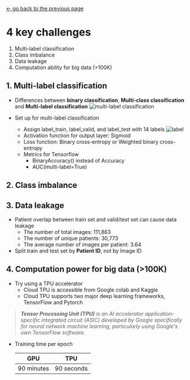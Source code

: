 [<- go back to the previous page](../chestxray/README.md)

# 4 key challenges
1. Multi-label classification
2. Class imbalance
3. Data leakage
4. Computation ability for big data (>100K)

## 1. Multi-label classification
- Differences between **binary classification**, **Multi-class classification** and **Multi-label classification**
  ![multi-label classification](../images/multilabel.png)

- Set up for multi-label classification
  * Assign label_train, label_valid, and label_test with 14 labels
    ![label](../images/label.png)
  * Activation function for output layer: Sigmoid
  * Loss function: Binary cross-entropy or Weighted binary cross-entropy
  * Metrics for Tensorflow
    * BinaryAccuracy() instead of Accuracy
    * AUC(multi-label=True)  

## 2. Class imbalance


## 3. Data leakage
- Patient overlap between train set and valid/test set can cause data leakage
  * The number of total images: 111,863
  * The number of unique patients: 30,773
  * The average number of images per patient: 3.64
- Split train and test set by **Patient ID**, not by Image ID

## 4. Computation power for big data (>100K)
- Try using a TPU accelerator
  * Cloud TPU is accessible from Google colab and Kaggle 
  * Cloud TPU supports two major deep learning frameworks, TensorFlow and Pytorch  
 > ***Tensor Processing Unit (TPU)** is an AI accelerator application-specific integrated circuit (ASIC) developed by Google specifically for neural network machine learning, particularly using Google's own TensorFlow software.*
- Training time per epoch

  GPU | TPU
  :-----: | :-----:
  90 minutes | 90 seconds
